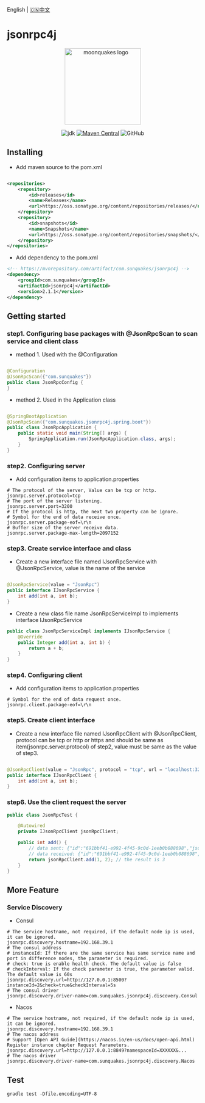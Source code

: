 English | [🇨🇳中文](README_ZH.md)

# jsonrpc4j

<p align="center"><a href="https://moonquakes.io/" target="_blank" rel="noopener noreferrer"><img width="200" src="https://www.moonquakes.io/images/logo.png" alt="moonquakes logo"></a></p>
<p align="center">
    <img alt="jdk" src="https://img.shields.io/badge/jdk-%3E%3D17-red">
    <a href="https://github.com/sunquakes/jsonrpc4j"><img alt="Maven Central" src="https://img.shields.io/maven-central/v/com.sunquakes/jsonrpc4j"></a>
    <img alt="GitHub" src="https://img.shields.io/github/license/sunquakes/jsonrpc4j?color=blue">
</p> 

## Installing

- Add maven source to the pom.xml

```xml

<repositories>
    <repository>
        <id>releases</id>
        <name>Releases</name>
        <url>https://oss.sonatype.org/content/repositories/releases/</url>
    </repository>
    <repository>
        <id>snapshots</id>
        <name>Snapshots</name>
        <url>https://oss.sonatype.org/content/repositories/snapshots/</url>
    </repository>
</repositories>
```

- Add dependency to the pom.xml

```xml
<!-- https://mvnrepository.com/artifact/com.sunquakes/jsonrpc4j -->
<dependency>
    <groupId>com.sunquakes</groupId>
    <artifactId>jsonrpc4j</artifactId>
    <version>2.1.1</version>
</dependency>
```

## Getting started

### step1. Configuring base packages with @JsonRpcScan to scan service and client class

- method 1. Used with the @Configuration

```java

@Configuration
@JsonRpcScan({"com.sunquakes"})
public class JsonRpcConfig {
}
```

- method 2. Used in the Application class

```java

@SpringBootApplication
@JsonRpcScan({"com.sunquakes.jsonrpc4j.spring.boot"})
public class JsonRpcApplication {
    public static void main(String[] args) {
        SpringApplication.run(JsonRpcApplication.class, args);
    }
}
```

### step2. Configuring server

- Add configuration items to application.properties

```properties
# The protocol of the server, Value can be tcp or http.
jsonrpc.server.protocol=tcp
# The port of the server listening.
jsonrpc.server.port=3200
# If the protocol is http, the next two property can be ignore.
# Symbol for the end of data receive once.
jsonrpc.server.package-eof=\r\n
# Buffer size of the server receive data.
jsonrpc.server.package-max-length=2097152
```

### step3. Create service interface and class

- Create a new interface file named IJsonRpcService with @JsonRpcService, value is the name of the service

```java

@JsonRpcService(value = "JsonRpc")
public interface IJsonRpcService {
    int add(int a, int b);
}
```

- Create a new class file name JsonRpcServiceImpl to implements interface IJsonRpcService

```java
public class JsonRpcServiceImpl implements IJsonRpcService {
    @Override
    public Integer add(int a, int b) {
        return a + b;
    }
}
```

### step4. Configuring client

- Add configuration items to application.properties

```properties
# Symbol for the end of data request once.
jsonrpc.client.package-eof=\r\n
```

### step5. Create client interface

- Create a new interface file named IJsonRpcClient with @JsonRpcClient, protocol can be tcp or http or https and should
  be same as item(jsonrpc.server.protocol) of step2, value must be same as the value of step3.

```java

@JsonRpcClient(value = "JsonRpc", protocol = "tcp", url = "localhost:3200")
public interface IJsonRpcClient {
    int add(int a, int b);
}
```

### step6. Use the client request the server

```java
public class JsonRpcTest {

    @Autowired
    private IJsonRpcClient jsonRpcClient;

    public int add() {
        // data sent: {"id":"691bbf41-e992-4f45-9c0d-1eeb0b088698","jsonrpc":"2.0","method":"json_rpc/add","params":{"a":3,"b":4}}
        // data received: {"id":"691bbf41-e992-4f45-9c0d-1eeb0b088698","jsonrpc":"2.0","result":7}
        return jsonRpcClient.add(1, 2); // the result is 3
    }
}
```

## More Feature

### Service Discovery

- Consul

```properties
# The service hostname, not required, if the default node ip is used, it can be ignored.
jsonrpc.discovery.hostname=192.168.39.1 
# The consul address
# instanceId: If there are the same service has same service name and port in difference nodes, the parameter is required. 
# check: true is enable health check. The default value is false
# checkInterval: If the check parameter is true, the parameter valid. The default value is 60s
jsonrpc.discovery.url=http://127.0.0.1:8500?instanceId=2&check=true&checkInterval=5s
# The consul driver
jsonrpc.discovery.driver-name=com.sunquakes.jsonrpc4j.discovery.Consul
```

- Nacos

```properties
# The service hostname, not required, if the default node ip is used, it can be ignored.
jsonrpc.discovery.hostname=192.168.39.1 
# The nacos address
# Support [Open API Guide](https://nacos.io/en-us/docs/open-api.html) Register instance chapter Request Parameters.
jsonrpc.discovery.url=http://127.0.0.1:8849?namespaceId=XXXXXX&...
# The nacos driver
jsonrpc.discovery.driver-name=com.sunquakes.jsonrpc4j.discovery.Nacos
```

## Test

```shell
gradle test -Dfile.encoding=UTF-8
```